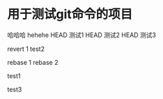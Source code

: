 # 用于测试git命令的项目
哈哈哈
hehehe
HEAD 测试1
HEAD 测试2
HEAD 测试3

revert 1
test2

rebase 1
rebase 2

test1

test3
